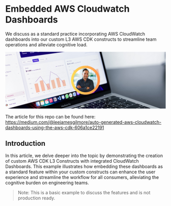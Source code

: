 # Embedded AWS Cloudwatch Dashboards

We discuss as a standard practice incorporating AWS CloudWatch dashboards into our custom L3 AWS CDK constructs to streamline team operations and alleviate cognitive load.

![image](./docs/images/header.png)

The article for this repo can be found here: https://medium.com/@leejamesgilmore/auto-generated-aws-cloudwatch-dashboards-using-the-aws-cdk-606a1ce22191

## Introduction

In this article, we delve deeper into the topic by demonstrating the creation of custom AWS CDK L3 Constructs with integrated CloudWatch Dashboards. This example illustrates how embedding these dashboards as a standard feature within your custom constructs can enhance the user experience and streamline the workflow for all consumers, alleviating the cognitive burden on engineering teams.

> Note: This is a basic example to discuss the features and is not production ready.
